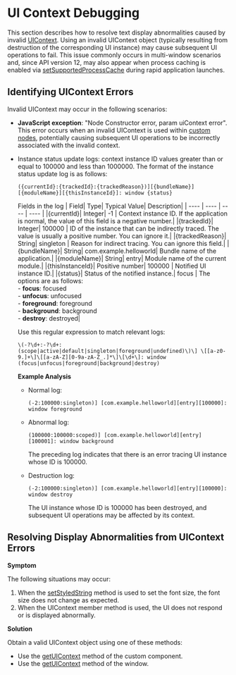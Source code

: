 # UI Context Debugging
<!--Kit: ArkUI-->
<!--Subsystem: ArkUI-->
<!--Owner: @xiang-shouxing-->
<!--Designer: @xiang-shouxing-->
<!--Tester: @sally__-->
<!--Adviser: @HelloCrease-->

This section describes how to resolve text display abnormalities caused by invalid [UIContext](../reference/apis-arkui/arkts-apis-uicontext-uicontext.md). Using an invalid UIContext object (typically resulting from destruction of the corresponding UI instance) may cause subsequent UI operations to fail. This issue commonly occurs in multi-window scenarios and, since API version 12, may also appear when process caching is enabled via [setSupportedProcessCache](../reference/apis-ability-kit/js-apis-inner-application-applicationContext.md#applicationcontextsetsupportedprocesscache12) during rapid application launches.

## Identifying UIContext Errors

Invalid UIContext may occur in the following scenarios:

- **JavaScript exception**: "Node Constructor error, param uiContext error".
  This error occurs when an invalid UIContext is used within [custom nodes](./arkts-user-defined-node.md), potentially causing subsequent UI operations to be incorrectly associated with the invalid context.

- Instance status update logs: context instance ID values greater than or equal to 100000 and less than 1000000.
  The format of the instance status update log is as follows:

  `({currentId}:{trackedId}:{trackedReason})][{bundleName}][{moduleName}][{thisInstanceId}]: window {status}`

  Fields in the log
  | Field| Type| Typical Value| Description|
  | ---- | ---- | ---- | ---- |
  |{currentId}| Integer| -1 | Context instance ID. If the application is normal, the value of this field is a negative number.|
  |{trackedId}| Integer| 100000  | ID of the instance that can be indirectly traced. The value is usually a positive number. You can ignore it.|
  |{trackedReason}| String| singleton | Reason for indirect tracing. You can ignore this field.|
  |{bundleName}| String| com.example.helloworld| Bundle name of the application.|
  |{moduleName}| String| entry| Module name of the current module.|
  |{thisInstanceId}| Positive number| 100000 | Notified UI instance ID.|
  |{status}| Status of the notified instance.| focus | The options are as follows:<br> - **focus**: focused<br> - **unfocus**: unfocused<br> - **foreground**: foreground<br> - **background**: background<br> - **destroy**: destroyed|

  Use this regular expression to match relevant logs:

  `\(-?\d+:-?\d+:(scope|active|default|singleton|foreground|undefined)\)\] \[[a-z0-9.]+\]\[[a-zA-Z][0-9a-zA-Z_.]*\]\[\d+\]: window (focus|unfocus|foreground|background|destroy)`

  **Example Analysis**

  - Normal log:

    `(-2:100000:singleton)] [com.example.helloworld][entry][100000]: window foreground`

  - Abnormal log:

    `(100000:100000:scoped)] [com.example.helloworld][entry][100001]: window background`

    The preceding log indicates that there is an error tracing UI instance whose ID is 100000.

  - Destruction log:

    `(-2:100000:singleton)] [com.example.helloworld][entry][100000]: window destroy`

    The UI instance whose ID is 100000 has been destroyed, and subsequent UI operations may be affected by its context.

## Resolving Display Abnormalities from UIContext Errors

**Symptom**

The following situations may occur:
1. When the [setStyledString](../reference/apis-arkui/arkui-ts/ts-basic-components-text.md#setstyledstring12) method is used to set the font size, the font size does not change as expected.
2. When the UIContext member method is used, the UI does not respond or is displayed abnormally.

**Solution**

Obtain a valid UIContext object using one of these methods:
- Use the [getUIContext](../reference/apis-arkui/arkui-ts/ts-custom-component-api.md#getuicontext) method of the custom component.
- Use the [getUIContext](../reference/apis-arkui/arkts-apis-window-Window.md#getuicontext10) method of the window.
